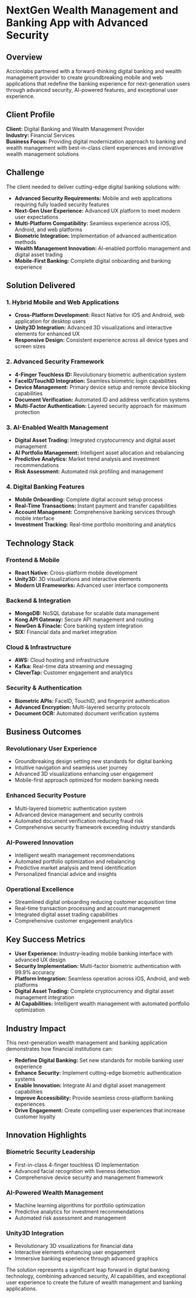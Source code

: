 # NextGen Wealth Management and Banking App with Advanced Security

## Overview

Accionlabs partnered with a forward-thinking digital banking and wealth management provider to create groundbreaking mobile and web applications that redefine the banking experience for next-generation users through advanced security, AI-powered features, and exceptional user experience.

## Client Profile

**Client:** Digital Banking and Wealth Management Provider  
**Industry:** Financial Services  
**Business Focus:** Providing digital modernization approach to banking and wealth management with best-in-class client experiences and innovative wealth management solutions

## Challenge

The client needed to deliver cutting-edge digital banking solutions with:

- **Advanced Security Requirements:** Mobile and web applications requiring fully loaded security features
- **Next-Gen User Experience:** Advanced UX platform to meet modern user expectations
- **Multi-Platform Compatibility:** Seamless experience across iOS, Android, and web platforms
- **Biometric Integration:** Implementation of advanced authentication methods
- **Wealth Management Innovation:** AI-enabled portfolio management and digital asset trading
- **Mobile-First Banking:** Complete digital onboarding and banking experience

## Solution Delivered

### 1. Hybrid Mobile and Web Applications
- **Cross-Platform Development:** React Native for iOS and Android, web application for desktop users
- **Unity3D Integration:** Advanced 3D visualizations and interactive elements for enhanced UX
- **Responsive Design:** Consistent experience across all device types and screen sizes

### 2. Advanced Security Framework
- **4-Finger Touchless ID:** Revolutionary biometric authentication system
- **FaceID/TouchID Integration:** Seamless biometric login capabilities
- **Device Management:** Primary device setup and remote device blocking capabilities
- **Document Verification:** Automated ID and address verification systems
- **Multi-Factor Authentication:** Layered security approach for maximum protection

### 3. AI-Enabled Wealth Management
- **Digital Asset Trading:** Integrated cryptocurrency and digital asset management
- **AI Portfolio Management:** Intelligent asset allocation and rebalancing
- **Predictive Analytics:** Market trend analysis and investment recommendations
- **Risk Assessment:** Automated risk profiling and management

### 4. Digital Banking Features
- **Mobile Onboarding:** Complete digital account setup process
- **Real-Time Transactions:** Instant payment and transfer capabilities
- **Account Management:** Comprehensive banking services through mobile interface
- **Investment Tracking:** Real-time portfolio monitoring and analytics

## Technology Stack

### Frontend & Mobile
- **React Native:** Cross-platform mobile development
- **Unity3D:** 3D visualizations and interactive elements
- **Modern UI Frameworks:** Advanced user interface components

### Backend & Integration
- **MongoDB:** NoSQL database for scalable data management
- **Kong API Gateway:** Secure API management and routing
- **NewGen & Finacle:** Core banking system integration
- **SIX:** Financial data and market integration

### Cloud & Infrastructure
- **AWS:** Cloud hosting and infrastructure
- **Kafka:** Real-time data streaming and messaging
- **CleverTap:** Customer engagement and analytics

### Security & Authentication
- **Biometric APIs:** FaceID, TouchID, and fingerprint authentication
- **Advanced Encryption:** Multi-layered security protocols
- **Document OCR:** Automated document verification systems

## Business Outcomes

### Revolutionary User Experience
- Groundbreaking design setting new standards for digital banking
- Intuitive navigation and seamless user journey
- Advanced 3D visualizations enhancing user engagement
- Mobile-first approach optimized for modern banking needs

### Enhanced Security Posture
- Multi-layered biometric authentication system
- Advanced device management and security controls
- Automated document verification reducing fraud risk
- Comprehensive security framework exceeding industry standards

### AI-Powered Innovation
- Intelligent wealth management recommendations
- Automated portfolio optimization and rebalancing
- Predictive market analysis and trend identification
- Personalized financial advice and insights

### Operational Excellence
- Streamlined digital onboarding reducing customer acquisition time
- Real-time transaction processing and account management
- Integrated digital asset trading capabilities
- Comprehensive customer engagement analytics

## Key Success Metrics

- **User Experience:** Industry-leading mobile banking interface with advanced UX design
- **Security Implementation:** Multi-factor biometric authentication with 99.9% accuracy
- **Platform Integration:** Seamless operation across iOS, Android, and web platforms
- **Digital Asset Trading:** Complete cryptocurrency and digital asset management integration
- **AI Capabilities:** Intelligent wealth management with automated portfolio optimization

## Industry Impact

This next-generation wealth management and banking application demonstrates how financial institutions can:

- **Redefine Digital Banking:** Set new standards for mobile banking user experience
- **Enhance Security:** Implement cutting-edge biometric authentication systems
- **Enable Innovation:** Integrate AI and digital asset management capabilities
- **Improve Accessibility:** Provide seamless cross-platform banking experiences
- **Drive Engagement:** Create compelling user experiences that increase customer loyalty

## Innovation Highlights

### Biometric Security Leadership
- First-in-class 4-finger touchless ID implementation
- Advanced facial recognition with liveness detection
- Comprehensive device security and management framework

### AI-Powered Wealth Management
- Machine learning algorithms for portfolio optimization
- Predictive analytics for investment recommendations
- Automated risk assessment and management

### Unity3D Integration
- Revolutionary 3D visualizations for financial data
- Interactive elements enhancing user engagement
- Immersive banking experience through advanced graphics

The solution represents a significant leap forward in digital banking technology, combining advanced security, AI capabilities, and exceptional user experience to create the future of wealth management and banking applications.
